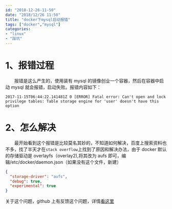 ```yaml
---
id: "2018-12-26-11-50"
date: "2018/12/26 11:50"
title: "docker下mysql启动报错"
tags: ["docker","mysql"]
categories: 
- "linux"
- "踩坑"
---
```


# 1、报错过程

&emsp;&emsp;报错是这么产生的，使用装有 mysql 的镜像创业一个容器，然后在容器中启动 mysql 就会报错，启动失败。报错内容如下：

```log
2017-11-15T06:44:22.141481Z 0 [ERROR] Fatal error: Can't open and lock privilege tables: Table storage engine for 'user' doesn't have this option
```

# 2、怎么解决

&emsp;&emsp;最开始看到这个报错是比较莫名其妙的，不知道如何解决，百度上搜索资料也不多，找了半天才在`stack overflow`上找到了原因和解决办法，由于 docker 默认的存储驱动是 overlayfs（overlay2),将其改为 aufs 即可，编辑/etc/docker/daemon.json（如果没有这个文件，新建）

```json
{
  "storage-driver": "aufs",
  "debug": true,
  "experimental": true
}
```

关于这个问题，github 上有反馈这个问题，详情[看这里](https://github.com/moby/moby/issues/35503)
